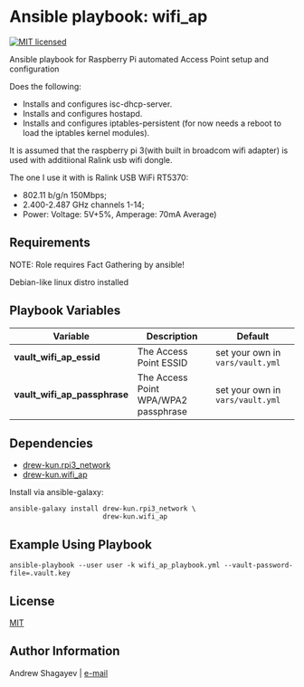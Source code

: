 Ansible playbook: wifi_ap
=========

[![MIT licensed][mit-badge]][mit-link]

Ansible playbook for Raspberry Pi automated Access Point setup and configuration

Does the following:

 - Installs and configures isc-dhcp-server.
 - Installs and configures hostapd.
 - Installs and configures iptables-persistent (for now needs a reboot to load the iptables kernel modules).

It is assumed that the raspberry pi 3(with built in broadcom wifi adapter) is used with additiional Ralink usb wifi dongle.

The one I use it with is Ralink USB WiFi RT5370:
 - 802.11 b/g/n 150Mbps;
 - 2.400-2.487 GHz channels 1-14;
 - Power: Voltage: 5V+5%, Amperage: 70mA Average)

Requirements
------------

NOTE: Role requires Fact Gathering by ansible!

Debian-like linux distro installed

Playbook Variables
------------------

| Variable | Description | Default |
|----------|-------------|---------|
| **vault_wifi_ap_essid** | The Access Point ESSID | set your own in `vars/vault.yml` |
| **vault_wifi_ap_passphrase** | The Access Point WPA/WPA2 passphrase | set your own in `vars/vault.yml` |

Dependencies
------------

 - [drew-kun.rpi3_network][rpi3_network-galaxy-link]
 - [drew-kun.wifi_ap][wifi_ap-galaxy-link]

Install via ansible-galaxy:

    ansible-galaxy install drew-kun.rpi3_network \
                           drew-kun.wifi_ap

Example Using Playbook
----------------------

    ansible-playbook --user user -k wifi_ap_playbook.yml --vault-password-file=.vault.key

License
-------

[MIT][mit-link]

Author Information
------------------

Andrew Shagayev | [e-mail](mailto:drewshg@gmail.com)

[rpi3_network-galaxy-link]: https://galaxy.ansible.com/drew-kun/rpi3_network/
[wifi_ap-galaxy-link]: https://galaxy.ansible.com/drew-kun/wifi_ap/

[mit-badge]: https://img.shields.io/badge/license-MIT-blue.svg
[mit-link]: https://raw.githubusercontent.com/drew-kun/ansible-macos_setup/master/LICENSE
